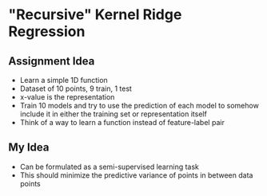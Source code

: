 # "Recursive" Kernel Ridge Regression

## Assignment Idea

* Learn a simple 1D function
* Dataset of 10 points, 9 train, 1 test
* x-value is the representation
* Train 10 models and try to use the prediction of each model to somehow include
it in either the training set or representation itself
* Think of a way to learn a function instead of feature-label pair


## My Idea
* Can be formulated as a semi-supervised learning task
* This should minimize the predictive variance of points in between
data points

